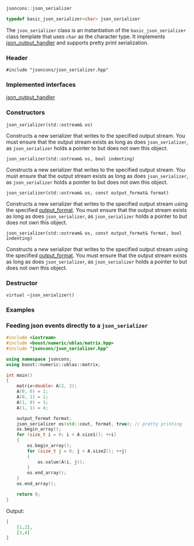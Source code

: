 ```c++
jsoncons::json_serializer

typedef basic_json_serializer<char> json_serializer
```
The `json_serializer` class is an instantiation of the `basic_json_serializer` class template that uses `char` as the character type. It implements [json_output_handler](json_output_handler) and supports pretty print serialization.

### Header

    #include "jsoncons/json_serializer.hpp"

### Implemented interfaces

[json_output_handler](json_output_handler)

### Constructors

    json_serializer(std::ostream& os)
Constructs a new serializer that writes to the specified output stream.
You must ensure that the output stream exists as long as does `json_serializer`, as `json_serializer` holds a pointer to but does not own this object.

    json_serializer(std::ostream& os, bool indenting)
Constructs a new serializer that writes to the specified output stream.
You must ensure that the output stream exists as long as does `json_serializer`, as `json_serializer` holds a pointer to but does not own this object.

    json_serializer(std::ostream& os, const output_format& format)
Constructs a new serializer that writes to the specified output stream using the specified [output_format](output_format).
You must ensure that the output stream exists as long as does `json_serializer`, as `json_serializer` holds a pointer to but does not own this object.

    json_serializer(std::ostream& os, const output_format& format, bool indenting)
Constructs a new serializer that writes to the specified output stream using the specified [output_format](output_format).
You must ensure that the output stream exists as long as does `json_serializer`, as `json_serializer` holds a pointer to but does not own this object.

### Destructor

    virtual ~json_serializer()

### Examples

### Feeding json events directly to a `json_serializer`
```c++
#include <iostream>
#include <boost/numeric/ublas/matrix.hpp>
#include "jsoncons/json_serializer.hpp"

using namespace jsoncons;
using boost::numeric::ublas::matrix;

int main()
{
    matrix<double> A(2, 2);
    A(0, 0) = 1;
    A(0, 1) = 2;
    A(1, 0) = 3;
    A(1, 1) = 4;

    output_format format;
    json_serializer os(std::cout, format, true); // pretty printing
    os.begin_array();
    for (size_t i = 0; i < A.size1(); ++i)
    {
        os.begin_array();
        for (size_t j = 0; j < A.size2(); ++j)
        {
            os.value(A(i, j));
        }
        os.end_array();
    }
    os.end_array();

    return 0;
}
```

Output:

```json
[
    [1,2],
    [3,4]
]
```
